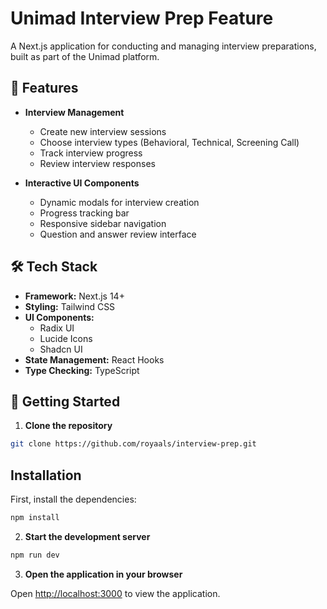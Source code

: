 # Unimad Interview Prep Feature

A Next.js application for conducting and managing interview preparations, built as part of the Unimad platform.

## 🚀 Features

- **Interview Management**
  - Create new interview sessions
  - Choose interview types (Behavioral, Technical, Screening Call)
  - Track interview progress
  - Review interview responses

- **Interactive UI Components**
  - Dynamic modals for interview creation
  - Progress tracking bar
  - Responsive sidebar navigation
  - Question and answer review interface

## 🛠 Tech Stack

- **Framework:** Next.js 14+
- **Styling:** Tailwind CSS
- **UI Components:** 
  - Radix UI
  - Lucide Icons
  - Shadcn UI
- **State Management:** React Hooks
- **Type Checking:** TypeScript


## 🚦 Getting Started

1. **Clone the repository**
```bash
git clone https://github.com/royaals/interview-prep.git
```

## Installation

First, install the dependencies:

```bash
npm install
```

2. **Start the development server**

```bash
npm run dev
```

3. **Open the application in your browser**

Open [http://localhost:3000](http://localhost:3000) to view the application.


